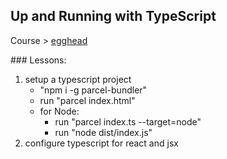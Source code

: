 ## Up and Running with TypeScript
 
Course > [egghead](https://egghead.io/lessons/typescript-setup-a-typescript-project)

### Lessons:

1.  setup a typescript project
    - "npm i -g parcel-bundler"
    - run "parcel index.html"
    - for Node:
        - run "parcel index.ts --target=node"
        - run "node dist/index.js"
2.  configure typescript for react and jsx